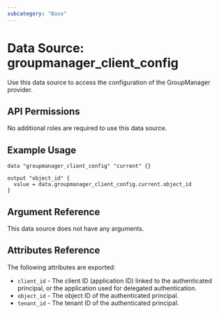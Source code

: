 ```yaml
---
subcategory: "Base"
---
```


# Data Source: groupmanager_client_config

Use this data source to access the configuration of the GroupManager provider.

## API Permissions

No additional roles are required to use this data source.

## Example Usage

```hcl
data "groupmanager_client_config" "current" {}

output "object_id" {
  value = data.groupmanager_client_config.current.object_id
}
```

## Argument Reference

This data source does not have any arguments.

## Attributes Reference

The following attributes are exported:

* `client_id` - The client ID (application ID) linked to the authenticated principal, or the application used for delegated authentication.
* `object_id` - The object ID of the authenticated principal.
* `tenant_id` - The tenant ID of the authenticated principal.
